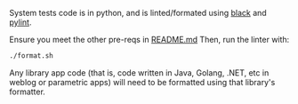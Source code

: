 System tests code is in python, and is linted/formated using [black](https://black.readthedocs.io/en/stable/) and [pylint](https://pylint.readthedocs.io/en/latest/).

Ensure you meet the other pre-reqs in [README.md](../README.md#requirements)
Then, run the linter with:

```bash
./format.sh
```

Any library app code (that is, code written in Java, Golang, .NET, etc in weblog or parametric apps) will need to be formatted using that library's formatter.
